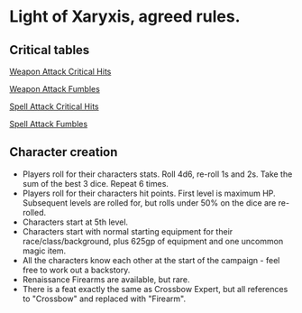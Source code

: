 # Light of Xaryxis, agreed rules.

## Critical tables

[Weapon Attack Critical Hits](WeaponCriticalHits.html)

[Weapon Attack Fumbles](WeaponCriticalMisses.html)

[Spell Attack Critical Hits](SpellCriticalHits.html)

[Spell Attack Fumbles](SpellCriticalMisses.html)

## Character creation

- Players roll for their characters stats.  Roll 4d6, re-roll 1s and 2s.  Take the sum of the best 3 dice.  Repeat 6 times.
- Players roll for their characters hit points.  First level is maximum HP.  Subsequent levels are rolled for, but rolls under 50% on the dice are re-rolled.
- Characters start at 5th level.
- Characters start with normal starting equipment for their race/class/background, plus 625gp of equipment and one uncommon magic item.
- All the characters know each other at the start of the campaign - feel free to work out a backstory.
- Renaissance Firearms are available, but rare.
- There is a feat exactly the same as Crossbow Expert, but all references to "Crossbow" and replaced with "Firearm".
